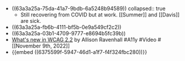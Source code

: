 - ((63a3a25a-75da-41a7-9bdb-6a5248b94589))
  collapsed:: true
	- Still recovering from COVID but at work. [[Summer]] and [[Davis]] are sick.
- ((63a3a25a-fb6b-4111-bf5b-0e9a549cf2c2))
- ((63a3a25a-03b1-4709-9777-e8694b5fc39b))
- [What's new in WCAG 2.2](https://www.youtube.com/watch?v=5yhL8q8hDMA) by Allison Ravenhall #A11y #Video #[[November 9th, 2022]]
- {{embed ((6375599f-5947-46d1-a1f7-f4f324fbc280))}}